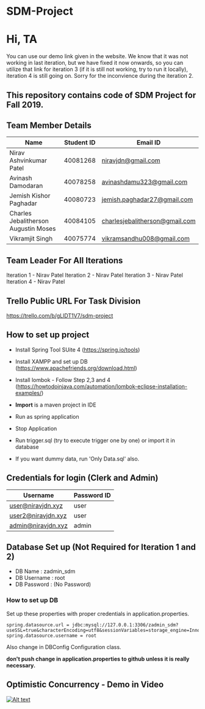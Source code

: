 # SDM-Project

# Hi, TA

You can use our demo link given in the website.  We know that it was not working in last iteration, but we have fixed it now onwards, so you can utilize that link for iteration 3 (if it is still not working, try to run it locally), iteration 4 is still going on.
Sorry for the inconvience during the iteration 2.

## This repository contains code of SDM Project for Fall 2019.


## Team Member Details

| Name | Student ID | Email ID |
| --- | --- | --- |
| Nirav Ashvinkumar Patel | 40081268 | niravjdn@gmail.com |
| Avinash Damodaran | 40078258 | avinashdamu323@gmail.com |
| Jemish Kishor Paghadar | 40080723 | jemish.paghadar27@gmail.com |
| Charles Jebalitherson Augustin Moses | 40084105  | charlesjebalitherson@gmail.com |
| Vikramjit Singh | 40075774 | vikramsandhu008@gmail.com |

## Team Leader For All Iterations
 Iteration 1 - Nirav Patel
 Iteration 2 - Nirav Patel
 Iteration 3 - Nirav Patel
 Iteration 4 - Nirav Patel

 
 ## Trello Public URL For Task Division
 https://trello.com/b/gLlDT1V7/sdm-project

## How to set up project

- Install Spring Tool SUite 4 (https://spring.io/tools)
- Install XAMPP and set up DB (https://www.apachefriends.org/download.html)
- Install lombok - Follow Step 2,3 and 4 (https://howtodoinjava.com/automation/lombok-eclipse-installation-examples/)

- **Import** is a maven project in IDE
- Run as spring application
- Stop Application
- Run trigger.sql (try to execute trigger one by one) or import it in database
- If you want dummy data, run 'Only Data.sql' also.

 ## Credentials for login (Clerk and Admin)

 | Username | Password ID | 
 | --- | --- | 
 | user@niravjdn.xyz  | user |
 | user2@niravjdn.xyz  | user |
 |admin@niravjdn.xyz | admin|

 ## Database Set up (Not Required for Iteration 1 and 2)
 - DB Name : zadmin_sdm
 - DB Username : root
 - DB Password : (No Password)


 ### How to set up DB 

Set up these properties with proper credentials in application.properties.

 ```
spring.datasource.url = jdbc:mysql://127.0.0.1:3306/zadmin_sdm?useSSL=true&characterEncoding=utf8&sessionVariables=storage_engine=InnoDB
spring.datasource.username = root
```

Also change in DBConfig Configuration class.

**don't push change in application.properties to github unless it is really necessary.**

## Optimistic Concurrency - Demo in Video


[![Alt text](https://img.youtube.com/vi/pNt12cmOwUo/0.jpg)](https://www.youtube.com/watch?v=pNt12cmOwUo)
